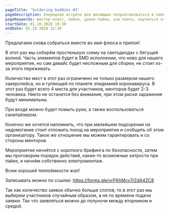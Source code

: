 ```yaml
---
pageTitle: 'Soldering buddies #3'
pageDescription: Очередная встреча для желающих попрактиковаться в пайке
pageKeywords: мастер-класс, пайка, уроки пайки, как паять, научиться паять
startDate: 01.10.2020 19:30
endDate: 01.10.2020 22:30
---
```


Предлагаем снова собраться вместе во имя флюса и припоя!

В этот раз мы соберём простенькую схему на светодиодах с бегущей волной. Часть элементов будет в SMD исполнении, что ново для нашего мероприятия, но сам девайс будет несложным для сборки, не стоит из-за этого переживать.

Количество мест в этот раз ограничено не только размером нашего хакерспейса, но и гуляющей по планете эпидемией коронавируса. В этот раз будет всего 4 места для участников, менторов будет 2-3 человека. Никто не останется без внимания, при этом риски заражения будут минимальны.

При входе можно будет помыть руки, а также воспользоваться санитайзером.

Конечно же хочется напомнить, что при малейшем подозрении на недомогание стоит отложить поход на мероприятие и сообщить об этом организатору. Такое же отношение мы можем гарантировать и со стороны менторов.

Мероприятие начнётся с короткого брифинга по безопасности, затем мы проговорим порядок действий, какие-то возможные хитрости при пайке, и начнём собственно электромонтаж.

Всем хорошей теплоёмкости жал!

Записывать можно по ссылке: https://forms.gle/yrFKhMcv7rZdA4ZC8

Так как количество заявок обычно больше слотов, то в этот раз мы выберем участников случайным образом, а не по времени подачи заявки. Так что заявляться можно до полуночи между вторником и средой.